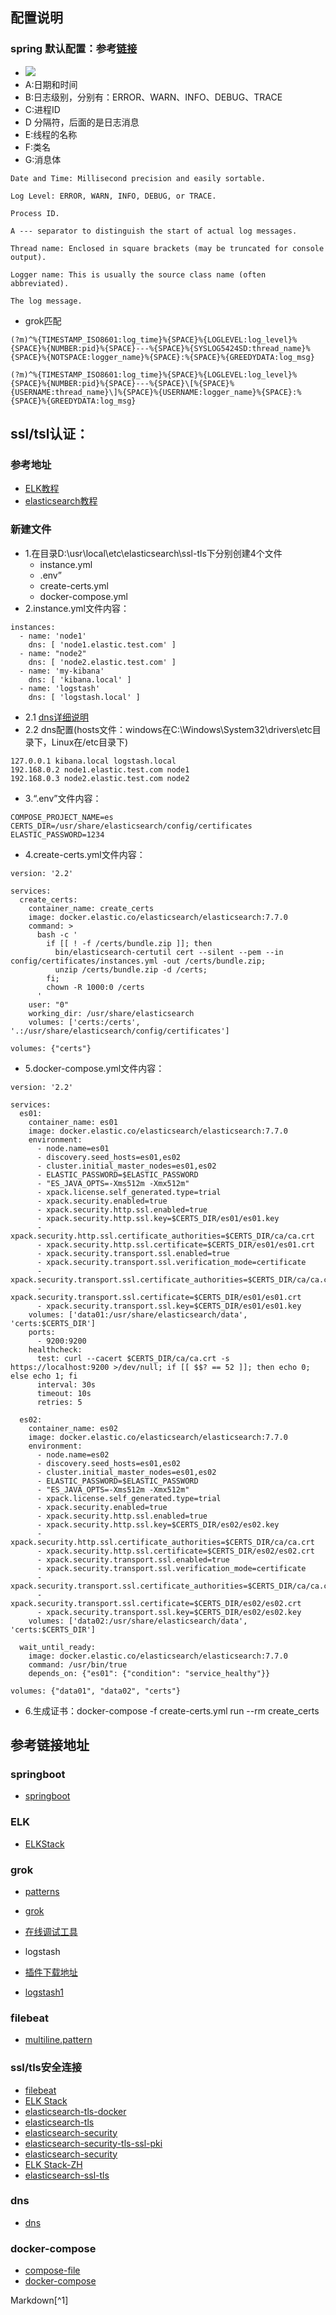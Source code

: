 ## 配置说明

### spring 默认配置：参考[链接](https://docs.spring.io/spring-boot/docs/current/reference/html/spring-boot-features.html#boot-features-logging)
* ![](../img/log-01.jpg)
* A:日期和时间
* B:日志级别，分别有：ERROR、WARN、INFO、DEBUG、TRACE
* C:进程ID
* D 分隔符，后面的是日志消息
* E:线程的名称
* F:类名
* G:消息体
```
Date and Time: Millisecond precision and easily sortable.

Log Level: ERROR, WARN, INFO, DEBUG, or TRACE.

Process ID.

A --- separator to distinguish the start of actual log messages.

Thread name: Enclosed in square brackets (may be truncated for console output).

Logger name: This is usually the source class name (often abbreviated).

The log message.
```
* grok匹配
```
(?m)^%{TIMESTAMP_ISO8601:log_time}%{SPACE}%{LOGLEVEL:log_level}%{SPACE}%{NUMBER:pid}%{SPACE}---%{SPACE}%{SYSLOG5424SD:thread_name}%{SPACE}%{NOTSPACE:logger_name}%{SPACE}:%{SPACE}%{GREEDYDATA:log_msg}

(?m)^%{TIMESTAMP_ISO8601:log_time}%{SPACE}%{LOGLEVEL:log_level}%{SPACE}%{NUMBER:pid}%{SPACE}---%{SPACE}\[%{SPACE}%{USERNAME:thread_name}\]%{SPACE}%{USERNAME:logger_name}%{SPACE}:%{SPACE}%{GREEDYDATA:log_msg}
```


## ssl/tsl认证：

### 参考地址
* [ELK教程](https://www.elastic.co/cn/blog/configuring-ssl-tls-and-https-to-secure-elasticsearch-kibana-beats-and-logstash)
* [elasticsearch教程](https://www.elastic.co/guide/en/elasticsearch/reference/current/configuring-tls-docker.html)

### 新建文件
* 1.在目录D:\usr\local\etc\elasticsearch\ssl-tls下分别创建4个文件
    * instance.yml
    * .env”
    * create-certs.yml
    * docker-compose.yml
* 2.instance.yml文件内容：
```
instances:
  - name: 'node1'
    dns: [ 'node1.elastic.test.com' ]
  - name: "node2"
    dns: [ 'node2.elastic.test.com' ]
  - name: 'my-kibana'
    dns: [ 'kibana.local' ]
  - name: 'logstash'
    dns: [ 'logstash.local' ]
```
* 2.1 [dns详细说明](https://docs.docker.com/config/containers/container-networking/)
* 2.2 dns配置(hosts文件：windows在C:\Windows\System32\drivers\etc目录下，Linux在/etc目录下)
```
127.0.0.1 kibana.local logstash.local
192.168.0.2 node1.elastic.test.com node1
192.168.0.3 node2.elastic.test.com node2
```
* 3.“.env”文件内容：
```
COMPOSE_PROJECT_NAME=es 
CERTS_DIR=/usr/share/elasticsearch/config/certificates 
ELASTIC_PASSWORD=1234
```
* 4.create-certs.yml文件内容：
```
version: '2.2'

services:
  create_certs:
    container_name: create_certs
    image: docker.elastic.co/elasticsearch/elasticsearch:7.7.0
    command: >
      bash -c '
        if [[ ! -f /certs/bundle.zip ]]; then
          bin/elasticsearch-certutil cert --silent --pem --in config/certificates/instances.yml -out /certs/bundle.zip;
          unzip /certs/bundle.zip -d /certs; 
        fi;
        chown -R 1000:0 /certs
      '
    user: "0"
    working_dir: /usr/share/elasticsearch
    volumes: ['certs:/certs', '.:/usr/share/elasticsearch/config/certificates']

volumes: {"certs"}
```
* 5.docker-compose.yml文件内容：
```
version: '2.2'

services:
  es01:
    container_name: es01
    image: docker.elastic.co/elasticsearch/elasticsearch:7.7.0
    environment:
      - node.name=es01
      - discovery.seed_hosts=es01,es02
      - cluster.initial_master_nodes=es01,es02
      - ELASTIC_PASSWORD=$ELASTIC_PASSWORD 
      - "ES_JAVA_OPTS=-Xms512m -Xmx512m"
      - xpack.license.self_generated.type=trial 
      - xpack.security.enabled=true
      - xpack.security.http.ssl.enabled=true
      - xpack.security.http.ssl.key=$CERTS_DIR/es01/es01.key
      - xpack.security.http.ssl.certificate_authorities=$CERTS_DIR/ca/ca.crt
      - xpack.security.http.ssl.certificate=$CERTS_DIR/es01/es01.crt
      - xpack.security.transport.ssl.enabled=true
      - xpack.security.transport.ssl.verification_mode=certificate 
      - xpack.security.transport.ssl.certificate_authorities=$CERTS_DIR/ca/ca.crt
      - xpack.security.transport.ssl.certificate=$CERTS_DIR/es01/es01.crt
      - xpack.security.transport.ssl.key=$CERTS_DIR/es01/es01.key
    volumes: ['data01:/usr/share/elasticsearch/data', 'certs:$CERTS_DIR']
    ports:
      - 9200:9200
    healthcheck:
      test: curl --cacert $CERTS_DIR/ca/ca.crt -s https://localhost:9200 >/dev/null; if [[ $$? == 52 ]]; then echo 0; else echo 1; fi
      interval: 30s
      timeout: 10s
      retries: 5

  es02:
    container_name: es02
    image: docker.elastic.co/elasticsearch/elasticsearch:7.7.0
    environment:
      - node.name=es02
      - discovery.seed_hosts=es01,es02
      - cluster.initial_master_nodes=es01,es02
      - ELASTIC_PASSWORD=$ELASTIC_PASSWORD
      - "ES_JAVA_OPTS=-Xms512m -Xmx512m"
      - xpack.license.self_generated.type=trial
      - xpack.security.enabled=true
      - xpack.security.http.ssl.enabled=true
      - xpack.security.http.ssl.key=$CERTS_DIR/es02/es02.key
      - xpack.security.http.ssl.certificate_authorities=$CERTS_DIR/ca/ca.crt
      - xpack.security.http.ssl.certificate=$CERTS_DIR/es02/es02.crt
      - xpack.security.transport.ssl.enabled=true
      - xpack.security.transport.ssl.verification_mode=certificate 
      - xpack.security.transport.ssl.certificate_authorities=$CERTS_DIR/ca/ca.crt
      - xpack.security.transport.ssl.certificate=$CERTS_DIR/es02/es02.crt
      - xpack.security.transport.ssl.key=$CERTS_DIR/es02/es02.key
    volumes: ['data02:/usr/share/elasticsearch/data', 'certs:$CERTS_DIR']

  wait_until_ready:
    image: docker.elastic.co/elasticsearch/elasticsearch:7.7.0
    command: /usr/bin/true
    depends_on: {"es01": {"condition": "service_healthy"}}

volumes: {"data01", "data02", "certs"}
```
* 6.生成证书：docker-compose -f create-certs.yml run --rm create_certs




## 参考链接地址

### springboot
* [springboot](https://docs.spring.io/spring-boot/docs/current/reference/html/spring-boot-features.html#boot-features-logging)

### ELK
* [ELKStack](http://docs.flycloud.me/docs/ELKStack/index.html)

### grok
* [patterns](https://github.com/logstash-plugins/logstash-patterns-core/tree/master/patterns)
* [grok](https://logz.io/blog/logstash-grok/)
* [在线调试工具](http://grokdebug.herokuapp.com/)

* logstash
* [插件下载地址](https://rubygems.org/)
* [logstash1](https://doc.yonyoucloud.com/doc/logstash-best-practice-cn/index.html)

### filebeat
* [multiline.pattern](https://www.elastic.co/guide/en/beats/filebeat/current/regexp-support.html)

### ssl/tls安全连接
* [filebeat](https://www.elastic.co/guide/en/beats/filebeat/current/configuration-ssl.html)
* [ELK Stack](https://www.elastic.co/cn/blog/configuring-ssl-tls-and-https-to-secure-elasticsearch-kibana-beats-and-logstash#prepare-logstash)
* [elasticsearch-tls-docker](https://www.elastic.co/guide/en/elasticsearch/reference/current/configuring-tls-docker.html)
* [elasticsearch-tls](https://www.elastic.co/guide/en/elasticsearch/reference/current/configuring-tls.html)
* [elasticsearch-security](https://www.elastic.co/guide/en/elasticsearch/reference/current/configuring-security.html)
* [elasticsearch-security-tls-ssl-pki](https://www.elastic.co/cn/blog/elasticsearch-security-configure-tls-ssl-pki-authentication)
* [elasticsearch-security](https://www.elastic.co/cn/blog/getting-started-with-elasticsearch-security)
* [ELK Stack-ZH](https://www.elastic.co/cn/blog/configuring-ssl-tls-and-https-to-secure-elasticsearch-kibana-beats-and-logstash#preparations)
* [elasticsearch-ssl-tls](https://www.elastic.co/guide/en/elasticsearch/reference/current/ssl-tls.html)

### dns
* [dns](https://docs.docker.com/config/containers/container-networking/)

### docker-compose
* [compose-file](https://docs.docker.com/compose/compose-file/)
* [docker-compose](https://github.com/docker/compose/releases/)




Markdown[^1]